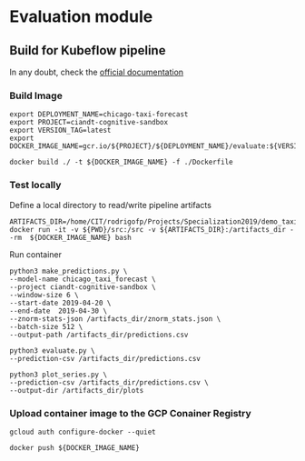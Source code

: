 # Evaluation module

## Build for Kubeflow pipeline
In any doubt, check the [official documentation](https://www.kubeflow.org/docs/gke/gcp-e2e/)


### Build Image
```
export DEPLOYMENT_NAME=chicago-taxi-forecast
export PROJECT=ciandt-cognitive-sandbox
export VERSION_TAG=latest
export DOCKER_IMAGE_NAME=gcr.io/${PROJECT}/${DEPLOYMENT_NAME}/evaluate:${VERSION_TAG}

docker build ./ -t ${DOCKER_IMAGE_NAME} -f ./Dockerfile
```

### Test locally

Define a local directory to read/write pipeline artifacts

```
ARTIFACTS_DIR=/home/CIT/rodrigofp/Projects/Specialization2019/demo_taxi/assets
docker run -it -v ${PWD}/src:/src -v ${ARTIFACTS_DIR}:/artifacts_dir --rm  ${DOCKER_IMAGE_NAME} bash
```

Run container
```
python3 make_predictions.py \
--model-name chicago_taxi_forecast \
--project ciandt-cognitive-sandbox \
--window-size 6 \
--start-date 2019-04-20 \
--end-date  2019-04-30 \
--znorm-stats-json /artifacts_dir/znorm_stats.json \
--batch-size 512 \
--output-path /artifacts_dir/predictions.csv
```

```
python3 evaluate.py \
--prediction-csv /artifacts_dir/predictions.csv
```

```
python3 plot_series.py \
--prediction-csv /artifacts_dir/predictions.csv \
--output-dir /artifacts_dir/plots
```

### Upload container image to the GCP Conainer Registry
```
gcloud auth configure-docker --quiet

docker push ${DOCKER_IMAGE_NAME}
```
